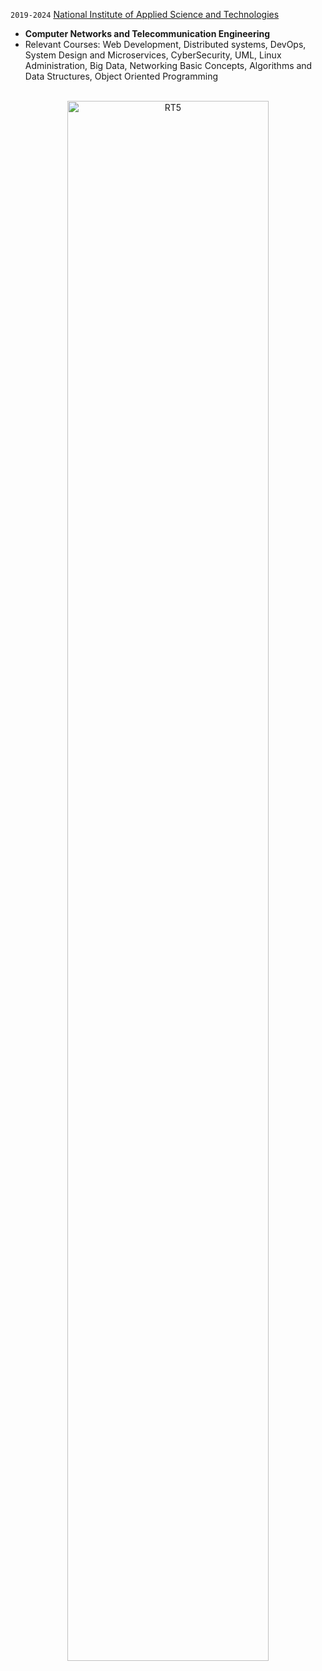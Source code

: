 `2019-2024` [National Institute of Applied Science and Technologies](https://insat.rnu.tn/)
- **Computer Networks and Telecommunication Engineering**
- Relevant Courses:
    Web Development, Distributed systems, DevOps, System Design and Microservices, CyberSecurity, UML, Linux Administration, Big Data, Networking Basic Concepts, Algorithms and Data Structures, Object Oriented Programming

<br>

<div style="text-align:center;">
  <img src="https://i.ibb.co/TBz5nsM/IMG-1123.jpg" alt="RT5" style="width:80%;" />
</div>